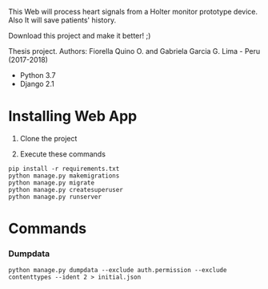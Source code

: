 This Web will process heart signals from a Holter monitor prototype device.
Also It will save patients' history.

Download this project and make it better! ;)

Thesis project.
Authors: Fiorella Quino O. and Gabriela Garcia G.
Lima - Peru (2017-2018)

* Python 3.7
* Django 2.1

# Installing Web App

1. Clone the project

2. Execute these commands

```
pip install -r requirements.txt
python manage.py makemigrations
python manage.py migrate
python manage.py createsuperuser
python manage.py runserver
```

# Commands

### Dumpdata
`python manage.py dumpdata --exclude auth.permission --exclude contenttypes --ident 2 > initial.json`
